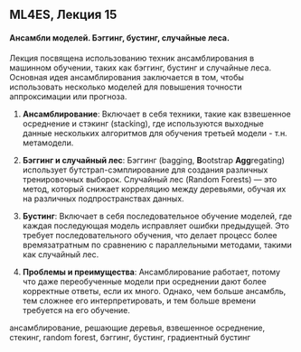 ## ML4ES, Лекция 15

#### Ансамбли моделей. Бэггинг, бустинг, случайные леса.



Лекция посвящена использованию техник ансамблирования в машинном обучении, таких как бэггинг, бустинг и случайные леса. Основная идея ансамблирования заключается в том, чтобы использовать несколько моделей для повышения точности аппроксимации или прогноза. 

1. **Ансамблирование**: Включает в себя техники, такие как взвешенное осреднение и стэкинг (stacking), где используются выходные данные нескольких алгоритмов для обучения третьей модели - т.н. метамодели.

3. **Бэггинг и случайный лес**: Бэггинг (bagging, **B**ootstrap **Agg**regating) использует бутстрап-сэмплирование для создания различных тренировочных выборок. Случайный лес (Random Forests) — это метод, который снижает корреляцию между деревьями, обучая их на различных подпространствах данных.

4. **Бустинг**: Включает в себя последовательное обучение моделей, где каждая последующая модель исправляет ошибки предыдущей. Это требует последовательного обучения, что делает процесс более времязатратным по сравнению с параллельными методами, такими как случайный лес.

5. **Проблемы и преимущества**: Ансамблирование работает, потому что даже переобученные модели при осреднении дают более корректные ответы, если их много. Однако, чем больше ансамбль, тем сложнее его интерпретировать, и тем больше времени требуется на его обучение.



ансамблирование, решающие деревья, взвешенное осреднение, стекинг, random forest, бэггинг, бустинг, градиентный бустинг